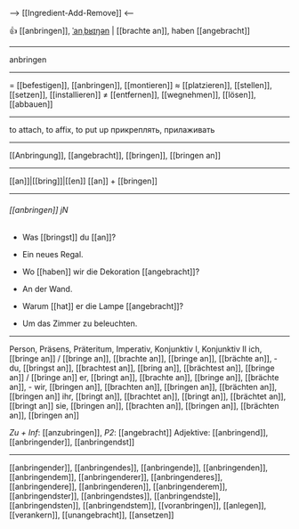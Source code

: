 --> [[Ingredient-Add-Remove]] <--

👍 [[anbringen]], [ˈanˌbʁɪŋən](https://youglish.com/pronounce/anbringen/german) | [[brachte an]], haben [[angebracht]]

---
anbringen

---
= [[befestigen]], [[anbringen]], [[montieren]]
≈ [[platzieren]], [[stellen]], [[setzen]], [[installieren]]
≠ [[entfernen]], [[wegnehmen]], [[lösen]], [[abbauen]]

---
to attach, to affix, to put up
прикреплять, прилаживать

---
[[Anbringung]], [[angebracht]], [[bringen]], [[bringen an]]

---
[[an]]|[[bring]]|[[en]]
[[an]] + [[bringen]]


---
###### [[anbringen]] jN
- Was [[bringst]] du [[an]]?
- Ein neues Regal.

- Wo [[haben]] wir die Dekoration [[angebracht]]?
- An der Wand.

- Warum [[hat]] er die Lampe [[angebracht]]?
- Um das Zimmer zu beleuchten.

---
Person, Präsens, Präteritum, Imperativ, Konjunktiv I, Konjunktiv II
ich, [[bringe an]] / [[bringe an]], [[brachte an]], [[bringe an]], [[brächte an]], -
du, [[bringst an]], [[brachtest an]], [[bring an]], [[brächtest an]], [[bringe an]] / [[bringe an]]
er, [[bringt an]], [[brachte an]], [[bringe an]], [[brächte an]], -
wir, [[bringen an]], [[brachten an]], [[bringen an]], [[brächten an]], [[bringen an]]
ihr, [[bringt an]], [[brachtet an]], [[bringt an]], [[brächtet an]], [[bringt an]]
sie, [[bringen an]], [[brachten an]], [[bringen an]], [[brächten an]], [[bringen an]]

*Zu + Inf*: [[anzubringen]], *P2*: [[angebracht]]
Adjektive: [[anbringend]], [[anbringender]], [[anbringendst]]

---
[[anbringender]], [[anbringendes]], [[anbringende]], [[anbringenden]], [[anbringendem]], [[anbringenderer]], [[anbringenderes]], [[anbringendere]], [[anbringenderen]], [[anbringenderem]], [[anbringendster]], [[anbringendstes]], [[anbringendste]], [[anbringendsten]], [[anbringendstem]], [[voranbringen]], [[anlegen]], [[verankern]], [[unangebracht]], [[ansetzen]]